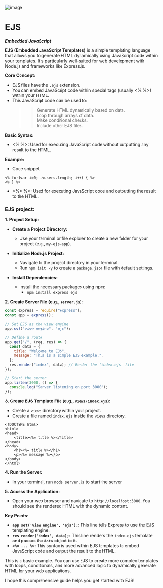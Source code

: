 ![image](https://github.com/user-attachments/assets/aff093c1-84bf-41c2-8cfe-706400742040)

# EJS

**_Embedded JavaScript_**

**EJS (Embedded JavaScript Templates)** is a simple templating language that allows you to generate HTML dynamically using JavaScript code within your templates. It's particularly well-suited for web development with Node.js and frameworks like Express.js.

**Core Concept:**

- EJS files have the `.ejs` extension.
- You can embed JavaScript code within special tags (usually <% %>) within your HTML.
- This JavaScript code can be used to:
  > > Generate HTML dynamically based on data.  
  > > Loop through arrays of data.  
  > > Make conditional checks.  
  > > Include other EJS files.

**Basic Syntax:**

- <% %>: Used for executing JavaScript code without outputting any result to the HTML.

**Example:**

- Code snippet

```ejs
<% for(var i=0; i<users.length; i++) { %>
<% } %>
```

- <%= %>: Used for executing JavaScript code and outputting the result to the HTML.

### **EJS project:**

**1. Project Setup:**

- **Create a Project Directory:**

  - Use your terminal or file explorer to create a new folder for your project (e.g., `my-ejs-app`).

- **Initialize Node.js Project:**

  - Navigate to the project directory in your terminal.
  - Run `npm init -y` to create a `package.json` file with default settings.

- **Install Dependencies:**
  - Install the necessary packages using npm:
    - `npm install express ejs`

**2. Create Server File (e.g., `server.js`):**

```javascript
const express = require("express");
const app = express();

// Set EJS as the view engine
app.set("view engine", "ejs");

// Define a route
app.get("/", (req, res) => {
  const data = {
    title: "Welcome to EJS",
    message: "This is a simple EJS example.",
  };
  res.render("index", data); // Render the 'index.ejs' file
});

// Start the server
app.listen(3000, () => {
  console.log("Server listening on port 3000");
});
```

**3. Create EJS Template File (e.g., `views/index.ejs`):**

- Create a `views` directory within your project.
- Create a file named `index.ejs` inside the `views` directory.

```ejs
<!DOCTYPE html>
<html>
<head>
    <title><%= title %></title>
</head>
<body>
    <h1><%= title %></h1>
    <p><%= message %></p>
</body>
</html>
```

**4. Run the Server:**

- In your terminal, run `node server.js` to start the server.

**5. Access the Application:**

- Open your web browser and navigate to `http://localhost:3000`. You should see the rendered HTML with the dynamic content.

**Key Points:**

- **`app.set('view engine', 'ejs');`:** This line tells Express to use the EJS templating engine.
- **`res.render('index', data);`:** This line renders the `index.ejs` template and passes the `data` object to it.
- **`<%= ... %>`:** This syntax is used within EJS templates to embed JavaScript code and output the result to the HTML.

This is a basic example. You can use EJS to create more complex templates with loops, conditionals, and more advanced logic to dynamically generate HTML for your web applications.

I hope this comprehensive guide helps you get started with EJS!
